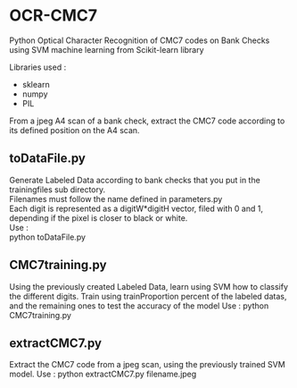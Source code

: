 # OCR-CMC7
Python Optical Character Recognition of CMC7 codes on Bank Checks using SVM machine learning from Scikit-learn library

Libraries used :
- sklearn
- numpy
- PIL

From a jpeg A4 scan of a bank check, extract the CMC7 code according to its defined position on the A4 scan.

## toDataFile.py
Generate Labeled Data according to bank checks that you put in the trainingfiles sub directory.  
Filenames must follow the name defined in parameters.py  
Each digit is represented as a digitW*digitH vector, filed with 0 and 1, depending if the pixel is closer to black or white.  
Use :  
  python toDataFile.py  
  
## CMC7training.py
Using the previously created Labeled Data, learn using SVM how to classify the different digits.
Train using trainProportion percent of the labeled datas, and the remaining ones to test the accuracy of the model
Use :
  python CMC7training.py

## extractCMC7.py
Extract the CMC7 code from a jpeg scan, using the previously trained SVM model.
Use :
  python extractCMC7.py filename.jpeg


